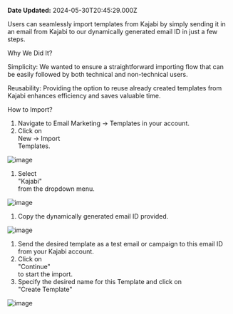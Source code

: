 **Date Updated:** 2024-05-30T20:45:29.000Z

Users can seamlessly import templates from Kajabi by simply sending it in an email from Kajabi to our dynamically generated email ID in just a few steps.

Why We Did It?

Simplicity: We wanted to ensure a straightforward importing flow that can be easily followed by both technical and non-technical users.

Reusability: Providing the option to reuse already created templates from Kajabi enhances efficiency and saves valuable time.

How to Import?

1. Navigate to Email Marketing -> Templates in your account.
2. Click on  
New -> Import  
Templates.

![image](https://s3.amazonaws.com/cdn.freshdesk.com/data/helpdesk/attachments/production/155026857982/original/fkxidEBubNI6ZDzdPALNQ-tauOiPdlf2Hw.png?1717082020)

1. Select  
"Kajabi"  
 from the dropdown menu.

![image](https://s3.amazonaws.com/cdn.freshdesk.com/data/helpdesk/attachments/production/155026857981/original/bmgE0a0CFQxdQJWvGO2TijVzjN6CdWv_JA.png?1717082020)

1. Copy the dynamically generated email ID provided.

![image](https://s3.amazonaws.com/cdn.freshdesk.com/data/helpdesk/attachments/production/155026857980/original/nIqbbT_bw3RrjZpf-0DTuDEY8j880ZIKZA.png?1717082020)

1. Send the desired template as a test email or campaign to this email ID from your Kajabi account.
2. Click on  
"Continue"  
 to start the import.
3. Specify the desired name for this Template and click on  
"Create Template"

![image](https://s3.amazonaws.com/cdn.freshdesk.com/data/helpdesk/attachments/production/155026857979/original/-VaReygOdYH4B63qiUEhR7uXhsV97F4M2Q.png?1717082020)

  